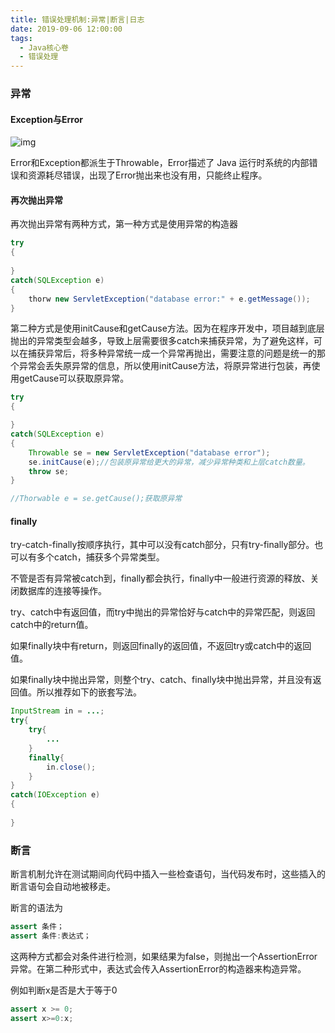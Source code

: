 ```yaml
---
title: 错误处理机制:异常|断言|日志
date: 2019-09-06 12:00:00
tags:
  - Java核心卷
  - 错误处理
---
```


### 异常

#### Exception与Error

![img](https://www.runoob.com/wp-content/uploads/2013/12/12-130Q1234I6223.jpg)

Error和Exception都派生于Throwable，Error描述了 Java 运行时系统的内部错误和资源耗尽错误，出现了Error抛出来也没有用，只能终止程序。

<!--more-->

#### 再次抛出异常

再次抛出异常有两种方式，第一种方式是使用异常的构造器

```java
try
{
    
}
catch(SQLException e)
{
    thorw new ServletException("database error:" + e.getMessage());
}
```

第二种方式是使用initCause和getCause方法。因为在程序开发中，项目越到底层抛出的异常类型会越多，导致上层需要很多catch来捕获异常，为了避免这样，可以在捕获异常后，将多种异常统一成一个异常再抛出，需要注意的问题是统一的那个异常会丢失原异常的信息，所以使用initCause方法，将原异常进行包装，再使用getCause可以获取原异常。

```java
try
{

}
catch(SQLException e)
{
	Throwable se = new ServletException("database error");
    se.initCause(e);//包装原异常给更大的异常，减少异常种类和上层catch数量。
    throw se;
}

//Thorwable e = se.getCause();获取原异常
```

#### finally

try-catch-finally按顺序执行，其中可以没有catch部分，只有try-finally部分。也可以有多个catch，捕获多个异常类型。

不管是否有异常被catch到，finally都会执行，finally中一般进行资源的释放、关闭数据库的连接等操作。

try、catch中有返回值，而try中抛出的异常恰好与catch中的异常匹配，则返回catch中的return值。

如果finally块中有return，则返回finally的返回值，不返回try或catch中的返回值。

如果finally块中抛出异常，则整个try、catch、finally块中抛出异常，并且没有返回值。所以推荐如下的嵌套写法。

```java
InputStream in = ...;
try{
    try{
        ...
    }
    finally{
        in.close();
    }
}
catch(IOException e)
{
    
}
```

### 断言

断言机制允许在测试期间向代码中插入一些检查语句，当代码发布时，这些插入的断言语句会自动地被移走。

断言的语法为

```java
assert 条件；
assert 条件:表达式；
```

这两种方式都会对条件进行检测，如果结果为false，则抛出一个AssertionError异常。在第二种形式中，表达式会传入AssertionError的构造器来构造异常。

例如判断x是否是大于等于0

```java
assert x >= 0;
assert x>=0:x;
```